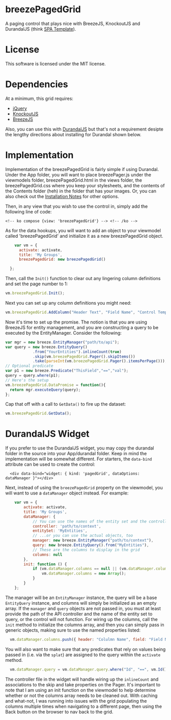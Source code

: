 breezePagedGrid
===============

A paging control that plays nice with BreezeJS, KnockoutJS and DurandalJS (think [SPA Template](http://www.johnpapa.net/spa)).

License
=======

This software is licensed under the MIT license.

Dependencies
============
At a minimum, this grid requires:
* [jQuery](http://jquery.com)
* [KnockoutJS](http://knockoutjs.com/)
* [BreezeJS](http://www.breezejs.com/)

Also, you can use this with [DurandalJS](http://durandaljs.com/) but that's not a requirement desipte the lengthy directions about installing for Durandal shown below.

Implementation
==============

Implementation of the breezePagedGrid is fairly simple if using Durandal.  Under the App folder, you will want to place breezePager.js under the viewmodels folder, breezePagedGrid.html in the views folder, the breezePagedGrid.css where you keep your stylesheets,  and the contents of the Contents folder (heh) in the folder that has your images.
Or, you can also check out the [Installation Notes](breezePager.install.md) for other options.

Then, in any view that you wish to use the control in, simply add the following line of code:

`<!-- ko compose {view: 'breezePagedGrid'} --> <!-- /ko -->`

As for the data hookups, you will want to add an object to your viewmodel called 'breezePagedGrid' and initialize it as a new breezePagedGrid object.
  ```javascript
      var vm = {
        activate: activate,
        title: 'My Groups',
        breezePagedGrid: new breezePagedGrid()

    };
  ```
Then, call the `Init()` function to clear out any lingering column definitions and set the page number to 1:
  ```javascript
  vm.breezePagedGrid.Init();
  ```
Next you can set up any column definitions you might need:
  ```javascript
  vm.breezePagedGrid.AddColumn("Header Text", "Field Name", "Control Template Name");
  ```
Now it's time to set up the promise.  The notion is that you are using BreezeJS for entity management, and you are constructing a query to be executed by the EntityManager.  Consider the following:
  ```javascript
  var mgr = new breeze.EntityManager("path/to/api");
  var query = new breeze.EntityQuery()
              .from("YourEntities").inlineCount(true)
              .skip(vm.breezePagedGrid.Pager().skipItems())
              .take(parseInt(vm.breezePagedGrid.Pager().itemsPerPage()));
  // Optional predicate
  var p1 = new breeze.Predicate("ThisField","==","val");
  query = query.where(p1);
  // Here's the setup
  vm.breezePagedGrid.DataPromise = function(){
    return mgr.executeQuery(query);
  };
  ```
  
Cap that off with a call to `GetData()` to fire up the dataset:
  ```javascript
  vm.breezePagedGrid.GetData();
  ```

DurandalJS Widget
=================

If you prefer to use the DurandalJS widget, you may copy the durandal folder in the source into your App/durandal folder.
Keep in mind the implementation will be somewhat different.  For starters, the `data-bind` attribute can be used to create the control:
```
  <div data-bind="widget: { kind: 'pagedGrid', dataOptions: dataManager }"></div>
```
Next, instead of using the `breezePagedGrid` property on the viewmodel, you will want to use a `dataManager` object instead.  For example:
```javascript
    var vm = {
        activate: activate,
        title: 'My Groups',
        dataManager: {
            // You can use the names of the entity set and the controller...
            controller: 'path/to/context',
            entitySet: 'MyEntities',
            // ...or you can use the actual objects, too
            manager: new breeze.EntityManager("path/to/context"),
            query: new breeze.EntityQuery().from("MyEntities"),
            // These are the columns to display in the grid
            columns: null
        },
        init: function () {
            if (vm.dataManager.columns == null || (vm.dataManager.columns && vm.dataManager.columns.length > 0)) {
                vm.dataManager.columns = new Array();
            }
        }
    };
```
The manager will be an `EntityManager` instance, the query will be a base `EntityQuery` instance, and columns will simply be initialized as an empty array.  If the `manager` and `query` objects are not passed in, you must at least provide the path of the API controller and the name of the entity set to query, or the control will not function.
For wiring up the columns, call the `init` method to initialize the columns array, and then you can simply pass in generic objects, making sure to use the named properties listed:
```javascript
  vm.dataManager.columns.push({ header: "Colulmn Name", field: "Field Name", control: "id-nav-link", key: "EntityKeyFieldName", link: "#/route" });
```
You will also want to make sure that any predicates that rely on values being passed in (i.e. via the `splat`) are assigned to the query within the `activate` method.
```javascript
  vm.dataManager.query = vm.dataManager.query.where("Id", "==", vm.Id());
```
The controller file in the widget will handle wiring up the `inlineCount` and associations to the skip and take properties on the Pager.  It's important to note that I am using an init function on the viewmodel to help determine whether or not the columns array needs to be cleaned out.  With caching and what-not, I was running into issues with the grid populating the columns multiple times when navigating to a different page, then using the Back button on the browser to nav back to the grid.

